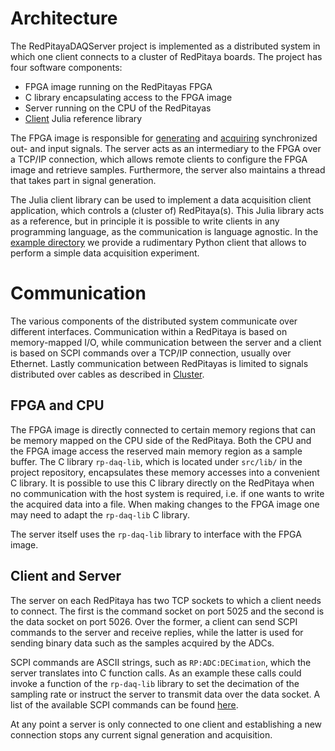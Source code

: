 # Architecture

The RedPitayaDAQServer project is implemented as a distributed system in which one client connects to a cluster of RedPitaya boards. The project has four software components:
* FPGA image running on the RedPitayas FPGA
* C library encapsulating access to the FPGA image
* Server running on the CPU of the RedPitayas
* [Client](client.md) Julia reference library 
  
The FPGA image is responsible for [generating](generation.md) and [acquiring](acquisition.md) synchronized out- and input signals. The server acts as an intermediary to the FPGA over a TCP/IP connection, which allows remote clients to configure the FPGA image and retrieve samples. Furthermore, the server also maintains a thread that takes part in signal generation.

The Julia client library can be used to implement a data acquisition client application, which controls a (cluster of) RedPitaya(s). This Julia library acts as a reference, but in principle it is possible to write clients in any programming language, as the communication is language agnostic. In the [example directory](https://github.com/tknopp/RedPitayaDAQServer/tree/master/src/examples/python) we provide a rudimentary Python client that allows to perform a simple data acquisition experiment.


# Communication
The various components of the distributed system communicate over different interfaces. Communication within a RedPitaya is based on memory-mapped I/O, while communication between the server and a client is based on SCPI commands over a TCP/IP connection, usually over Ethernet. Lastly communication between RedPitayas is limited to signals distributed over cables as described in [Cluster](cluster.md).
## FPGA and CPU
The FPGA image is directly connected to certain memory regions that can be memory mapped on the CPU side of the RedPitaya. Both the CPU and the FPGA image access the reserved main memory region as a sample buffer. The C library `rp-daq-lib`, which is located under `src/lib/` in the project repository, encapsulates these memory accesses into a convenient C library. It is possible to use this C library directly on the RedPitaya when no communication with the host system is required, i.e. if one wants to write the acquired data into a file. When making changes to the FPGA image one may need to adapt the `rp-daq-lib` C library.

The server itself uses the `rp-daq-lib` library to interface with the FPGA image.

## Client and Server
The server on each RedPitaya has two TCP sockets to which a client needs to connect. The first is the command socket on port 5025 and the second is the data socket on port 5026. Over the former, a client can send SCPI commands to the server and receive replies, while the latter is used for sending binary data such as the samples acquired by the ADCs.

SCPI commands are ASCII strings, such as `RP:ADC:DECimation`, which the server translates into C function calls. As an example these calls could invoke a function of the `rp-daq-lib` library to set the decimation of the sampling rate or instruct the server to transmit data over the data socket. A list of the available SCPI commands can be found [here](scpi.md).

At any point a server is only connected to one client and establishing a new connection stops any current signal generation and acquisition.